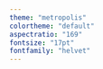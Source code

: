 ```yaml
---
theme: "metropolis"
colortheme: "default"
aspectratio: "169"
fontsize: "17pt"
fontfamily: "helvet"
---
```

